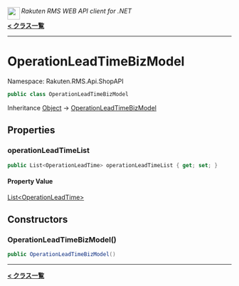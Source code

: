 <img align="left" style="height: 2em;" src="https://webservice.rakuten.co.jp/favicon.ico"><em>Rakuten RMS WEB API client for .NET</em>

[**< クラス一覧**](./)
- - -

# OperationLeadTimeBizModel

Namespace: Rakuten.RMS.Api.ShopAPI

```csharp
public class OperationLeadTimeBizModel
```

Inheritance [Object](https://docs.microsoft.com/en-us/dotnet/api/system.object) → [OperationLeadTimeBizModel](./rakuten.rms.api.shopapi.operationleadtimebizmodel)

## Properties

### <a id="properties-operationleadtimelist"/>**operationLeadTimeList**

```csharp
public List<OperationLeadTime> operationLeadTimeList { get; set; }
```

#### Property Value

[List&lt;OperationLeadTime&gt;](https://docs.microsoft.com/en-us/dotnet/api/system.collections.generic.list-1)<br>

## Constructors

### <a id="constructors-.ctor"/>**OperationLeadTimeBizModel()**

```csharp
public OperationLeadTimeBizModel()
```


- - -
[**< クラス一覧**](./)
